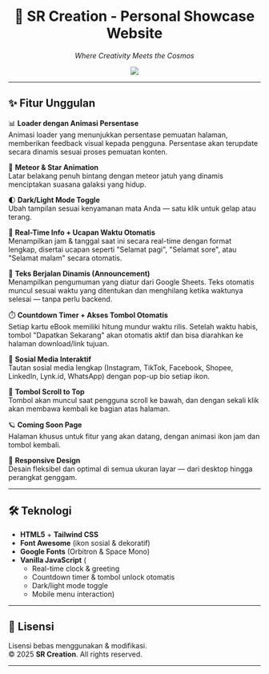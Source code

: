 <div align="center">
  <h1>🌌 SR Creation - Personal Showcase Website</h1>
  <p><em>Where Creativity Meets the Cosmos</em></p>
  <img src="https://img.shields.io/badge/Status-Active-brightgreen?style=flat-square" />
</div>

---

## ✨ Fitur Unggulan

📊 **Loader dengan Animasi Persentase**  
Animasi loader yang menunjukkan persentase pemuatan halaman, memberikan feedback visual kepada pengguna. Persentase akan terupdate secara dinamis sesuai proses pemuatan konten.

🔭 **Meteor & Star Animation**  
Latar belakang penuh bintang dengan meteor jatuh yang dinamis menciptakan suasana galaksi yang hidup.

🌓 **Dark/Light Mode Toggle**  
Ubah tampilan sesuai kenyamanan mata Anda — satu klik untuk gelap atau terang.

📆 **Real-Time Info + Ucapan Waktu Otomatis**  
Menampilkan jam & tanggal saat ini secara real-time dengan format lengkap, disertai ucapan seperti "Selamat pagi", "Selamat sore", atau "Selamat malam" secara otomatis.

📢 **Teks Berjalan Dinamis (Announcement)**  
Menampilkan pengumuman yang diatur dari Google Sheets. Teks otomatis muncul sesuai waktu yang ditentukan dan menghilang ketika waktunya selesai — tanpa perlu backend.

⏱️ **Countdown Timer + Akses Tombol Otomatis**  
Setiap kartu eBook memiliki hitung mundur waktu rilis. Setelah waktu habis, tombol "Dapatkan Sekarang" akan otomatis aktif dan bisa diarahkan ke halaman download/link tujuan.

📱 **Sosial Media Interaktif**  
Tautan sosial media lengkap (Instagram, TikTok, Facebook, Shopee, LinkedIn, Lynk.id, WhatsApp) dengan pop-up bio setiap ikon.

🚀 **Tombol Scroll to Top**  
Tombol akan muncul saat pengguna scroll ke bawah, dan dengan sekali klik akan membawa kembali ke bagian atas halaman.

🪐 **Coming Soon Page**  
Halaman khusus untuk fitur yang akan datang, dengan animasi ikon jam dan tombol kembali.

📱 **Responsive Design**  
Desain fleksibel dan optimal di semua ukuran layar — dari desktop hingga perangkat genggam.

---

## 🛠️ Teknologi

- **HTML5** + **Tailwind CSS**
- **Font Awesome** (ikon sosial & dekoratif)
- **Google Fonts** (Orbitron & Space Mono)
- **Vanilla JavaScript** (
  - Real-time clock & greeting
  - Countdown timer & tombol unlock otomatis
  - Dark/light mode toggle
  - Mobile menu interaction)

---

## 🪪 Lisensi

Lisensi bebas menggunakan & modifikasi.  
&copy; 2025 **SR Creation**. All rights reserved.

---
